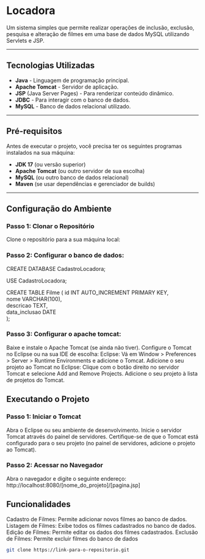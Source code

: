 # Locadora

Um sistema simples que permite realizar operações de inclusão, exclusão, pesquisa e alteração de filmes em uma base de dados MySQL utilizando Servlets e JSP.

---

## Tecnologias Utilizadas

- **Java** - Linguagem de programação principal.
- **Apache Tomcat** - Servidor de aplicação.
- **JSP** (Java Server Pages) - Para renderizar conteúdo dinâmico.
- **JDBC** - Para interagir com o banco de dados.
- **MySQL** - Banco de dados relacional utilizado.

---

## Pré-requisitos

Antes de executar o projeto, você precisa ter os seguintes programas instalados na sua máquina:

- **JDK 17** (ou versão superior)
- **Apache Tomcat** (ou outro servidor de sua escolha)
- **MySQL** (ou outro banco de dados relacional)
- **Maven** (se usar dependências e gerenciador de builds)

---

## Configuração do Ambiente

### Passo 1: Clonar o Repositório

Clone o repositório para a sua máquina local:



### Passo 2: Configurar o banco de dados:

CREATE DATABASE CadastroLocadora;


USE CadastroLocadora;

	
CREATE TABLE Filme (
    id INT AUTO_INCREMENT PRIMARY KEY,       
    nome VARCHAR(100),              
    descricao TEXT,                          
    data_inclusao DATE             
);

### Passo 3: Configurar o apache tomcat:
Baixe e instale o Apache Tomcat (se ainda não tiver).
Configure o Tomcat no Eclipse ou na sua IDE de escolha:
Eclipse: Vá em Window > Preferences > Server > Runtime Environments e adicione o Tomcat.
Adicione o seu projeto ao Tomcat no Eclipse:
Clique com o botão direito no servidor Tomcat e selecione Add and Remove Projects.
Adicione o seu projeto à lista de projetos do Tomcat.


## Executando o Projeto
### Passo 1: Iniciar o Tomcat
Abra o Eclipse ou seu ambiente de desenvolvimento.
Inicie o servidor Tomcat através do painel de servidores.
Certifique-se de que o Tomcat está configurado para o seu projeto (no painel de servidores, adicione o projeto ao Tomcat).

### Passo 2: Acessar no Navegador
Abra o navegador e digite o seguinte endereço: http://localhost:8080/[nome_do_projeto]/[pagina.jsp]



## Funcionalidades
Cadastro de Filmes: Permite adicionar novos filmes ao banco de dados.
Listagem de Filmes: Exibe todos os filmes cadastrados no banco de dados.
Edição de Filmes: Permite editar os dados dos filmes cadastrados.
Exclusão de Filmes: Permite excluir filmes do banco de dados

```bash
git clone https://link-para-o-repositorio.git
